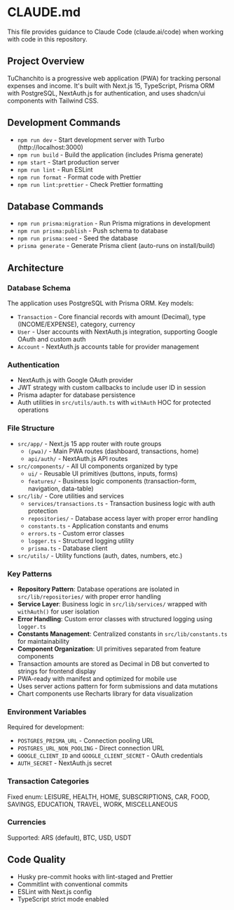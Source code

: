# CLAUDE.md

This file provides guidance to Claude Code (claude.ai/code) when working with code in this repository.

## Project Overview

TuChanchito is a progressive web application (PWA) for tracking personal expenses and income. It's built with Next.js 15, TypeScript, Prisma ORM with PostgreSQL, NextAuth.js for authentication, and uses shadcn/ui components with Tailwind CSS.

## Development Commands

- `npm run dev` - Start development server with Turbo (http://localhost:3000)
- `npm run build` - Build the application (includes Prisma generate)
- `npm start` - Start production server
- `npm run lint` - Run ESLint
- `npm run format` - Format code with Prettier
- `npm run lint:prettier` - Check Prettier formatting

## Database Commands

- `npm run prisma:migration` - Run Prisma migrations in development
- `npm run prisma:publish` - Push schema to database
- `npm run prisma:seed` - Seed the database
- `prisma generate` - Generate Prisma client (auto-runs on install/build)

## Architecture

### Database Schema
The application uses PostgreSQL with Prisma ORM. Key models:
- `Transaction` - Core financial records with amount (Decimal), type (INCOME/EXPENSE), category, currency
- `User` - User accounts with NextAuth.js integration, supporting Google OAuth and custom auth
- `Account` - NextAuth.js accounts table for provider management

### Authentication
- NextAuth.js with Google OAuth provider
- JWT strategy with custom callbacks to include user ID in session
- Prisma adapter for database persistence
- Auth utilities in `src/utils/auth.ts` with `withAuth` HOC for protected operations

### File Structure
- `src/app/` - Next.js 15 app router with route groups
  - `(pwa)/` - Main PWA routes (dashboard, transactions, home)
  - `api/auth/` - NextAuth.js API routes
- `src/components/` - All UI components organized by type
  - `ui/` - Reusable UI primitives (buttons, inputs, forms)
  - `features/` - Business logic components (transaction-form, navigation, data-table)
- `src/lib/` - Core utilities and services
  - `services/transactions.ts` - Transaction business logic with auth protection
  - `repositories/` - Database access layer with proper error handling
  - `constants.ts` - Application constants and enums
  - `errors.ts` - Custom error classes
  - `logger.ts` - Structured logging utility
  - `prisma.ts` - Database client
- `src/utils/` - Utility functions (auth, dates, numbers, etc.)

### Key Patterns
- **Repository Pattern**: Database operations are isolated in `src/lib/repositories/` with proper error handling
- **Service Layer**: Business logic in `src/lib/services/` wrapped with `withAuth()` for user isolation
- **Error Handling**: Custom error classes with structured logging using `logger.ts`
- **Constants Management**: Centralized constants in `src/lib/constants.ts` for maintainability
- **Component Organization**: UI primitives separated from feature components
- Transaction amounts are stored as Decimal in DB but converted to strings for frontend display
- PWA-ready with manifest and optimized for mobile use
- Uses server actions pattern for form submissions and data mutations
- Chart components use Recharts library for data visualization

### Environment Variables
Required for development:
- `POSTGRES_PRISMA_URL` - Connection pooling URL
- `POSTGRES_URL_NON_POOLING` - Direct connection URL
- `GOOGLE_CLIENT_ID` and `GOOGLE_CLIENT_SECRET` - OAuth credentials
- `AUTH_SECRET` - NextAuth.js secret

### Transaction Categories
Fixed enum: LEISURE, HEALTH, HOME, SUBSCRIPTIONS, CAR, FOOD, SAVINGS, EDUCATION, TRAVEL, WORK, MISCELLANEOUS

### Currencies
Supported: ARS (default), BTC, USD, USDT

## Code Quality

- Husky pre-commit hooks with lint-staged and Prettier
- Commitlint with conventional commits
- ESLint with Next.js config
- TypeScript strict mode enabled